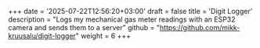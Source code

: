 +++
date = '2025-07-22T12:56:20+03:00'
draft = false
title = 'Digit Logger'
description = "Logs my mechanical gas meter readings with an ESP32 camera and sends them to a server"
github = "https://github.com/mikk-kruusalu/digit-logger"
weight = 6
+++
